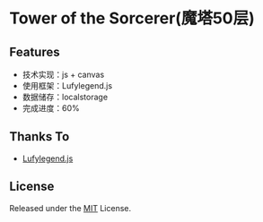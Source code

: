 # Tower of the Sorcerer(魔塔50层)

## Features

* 技术实现：js + canvas
* 使用框架：Lufylegend.js
* 数据储存：localstorage
* 完成进度：60%

## Thanks To

* [Lufylegend.js](https://github.com/lufylegend/lufylegend.js)

## License

Released under the [MIT](https://kujohnln.mit-license.org) License.